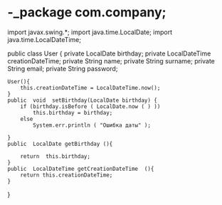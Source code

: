 # -_package com.company;
import javax.swing.*;
import java.time.LocalDate;
import java.time.LocalDateTime;

public class User {
    private LocalDate birthday;
    private LocalDateTime creationDateTime;
    private String name;
    private String surname;
    private String email;
    private String password;

    User(){
        this.creationDateTime = LocalDateTime.now();
    }
    public  void  setBirthday(LocalDate birthday) {
        if (birthday.isBefore ( LocalDate.now ( ) ))
            this.birthday = birthday;
        else
            System.err.println ( "Ошибка даты" );

    }
    public  LocalDate getBirthday (){

        return  this.birthday;
    }
    public  LocalDateTime getCreationDateTime  (){
        return this.creationDateTime;
    }
}
